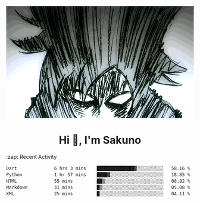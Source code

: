 <body>
<h1 align="center"></h1>
<br>
<div align="center">
<img width="auto" height="300" src="Img/mobFreakoutLonger.gif"/>
</div>
</div>
<h1 align="center">Hi 👋, I'm Sakuno</h1>
:zap: Recent Activity

<!--START_SECTION:waka-->

```txt
Dart              6 hrs 3 mins    ██████████████▓░░░░░░░░░░   58.16 %
Python            1 hr 57 mins    ████▓░░░░░░░░░░░░░░░░░░░░   18.85 %
HTML              55 mins         ██▒░░░░░░░░░░░░░░░░░░░░░░   08.82 %
Markdown          31 mins         █▒░░░░░░░░░░░░░░░░░░░░░░░   05.08 %
XML               25 mins         █░░░░░░░░░░░░░░░░░░░░░░░░   04.11 %
```

<!--END_SECTION:waka-->
